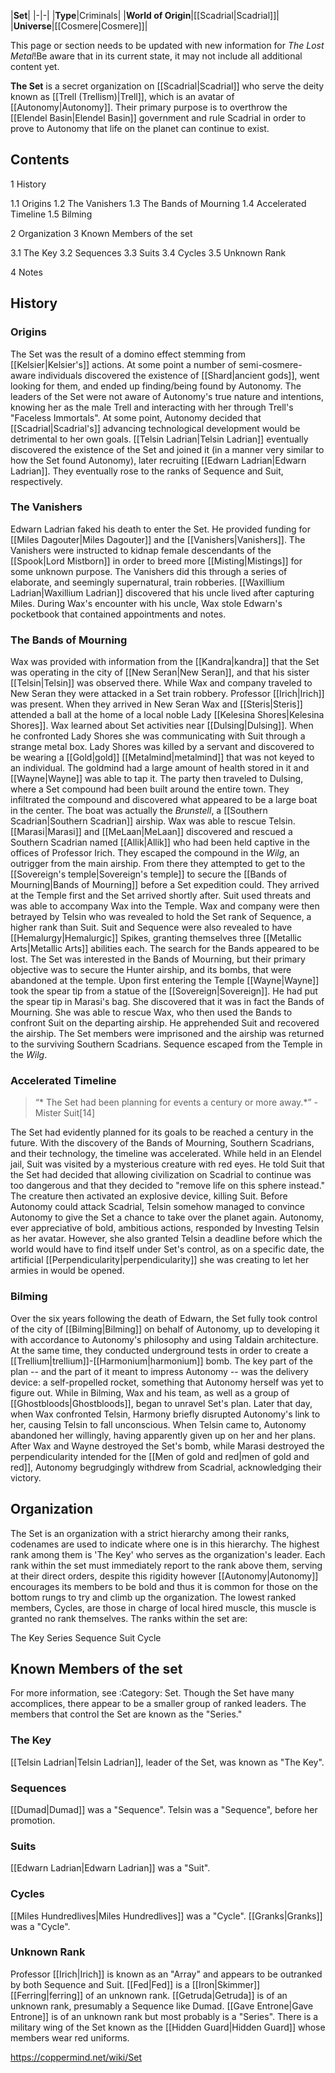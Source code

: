 |**Set**|
|-|-|
|**Type**|Criminals|
|**World of Origin**|[[Scadrial\|Scadrial]]|
|**Universe**|[[Cosmere\|Cosmere]]|

This page or section needs to be updated with new information for *The Lost Metal*!Be aware that in its current state, it may not include all additional content yet.

**The Set** is a secret organization on [[Scadrial\|Scadrial]] who serve the deity known as [[Trell (Trellism)\|Trell]], which is an avatar of [[Autonomy\|Autonomy]]. Their primary purpose is to overthrow the [[Elendel Basin\|Elendel Basin]] government and rule Scadrial in order to prove to Autonomy that life on the planet can continue to exist.

## Contents

1 History

1.1 Origins
1.2 The Vanishers
1.3 The Bands of Mourning
1.4 Accelerated Timeline
1.5 Bilming


2 Organization
3 Known Members of the set

3.1 The Key
3.2 Sequences
3.3 Suits
3.4 Cycles
3.5 Unknown Rank


4 Notes


## History
### Origins
The Set was the result of a domino effect stemming from [[Kelsier\|Kelsier's]] actions. At some point a number of semi-cosmere-aware individuals discovered the existence of [[Shard\|ancient gods]], went looking for them, and ended up finding/being found by Autonomy. The leaders of the Set were not aware of Autonomy's true nature and intentions, knowing her as the male Trell and interacting with her through Trell's "Faceless Immortals". At some point, Autonomy decided that [[Scadrial\|Scadrial's]] advancing technological development would be detrimental to her own goals.
[[Telsin Ladrian\|Telsin Ladrian]] eventually discovered the existence of the Set and joined it (in a manner very similar to how the Set found Autonomy), later recruiting [[Edwarn Ladrian\|Edwarn Ladrian]]. They eventually rose to the ranks of Sequence and Suit, respectively.

### The Vanishers
Edwarn Ladrian faked his death to enter the Set. He provided funding for [[Miles Dagouter\|Miles Dagouter]] and the [[Vanishers\|Vanishers]]. The Vanishers were instructed to kidnap female descendants of the [[Spook\|Lord Mistborn]] in order to breed more [[Misting\|Mistings]] for some unknown purpose. The Vanishers did this through a series of elaborate, and seemingly supernatural, train robberies. [[Waxillium Ladrian\|Waxillium Ladrian]] discovered that his uncle lived after capturing Miles. During Wax's encounter with his uncle, Wax stole Edwarn's pocketbook that contained appointments and notes.

### The Bands of Mourning
Wax was provided with information from the [[Kandra\|kandra]] that the Set was operating in the city of [[New Seran\|New Seran]], and that his sister [[Telsin\|Telsin]] was observed there. While Wax and company traveled to New Seran they were attacked in a Set train robbery. Professor [[Irich\|Irich]] was present. When they arrived in New Seran Wax and [[Steris\|Steris]] attended a ball at the home of a local noble Lady [[Kelesina Shores\|Kelesina Shores]]. Wax learned about Set activities near [[Dulsing\|Dulsing]]. When he confronted Lady Shores she was communicating with Suit through a strange metal box. Lady Shores was killed by a servant and discovered to be wearing a [[Gold\|gold]] [[Metalmind\|metalmind]] that was not keyed to an individual. The goldmind had a large amount of health stored in it and [[Wayne\|Wayne]] was able to tap it.
The party then traveled to Dulsing, where a Set compound had been built around the entire town. They infiltrated the compound and discovered what appeared to be a large boat in the center. The boat was actually the *Brunstell*, a [[Southern Scadrian\|Southern Scadrian]] airship. Wax was able to rescue Telsin. [[Marasi\|Marasi]] and [[MeLaan\|MeLaan]] discovered and rescued a Southern Scadrian named [[Allik\|Allik]] who had been held captive in the offices of Professor Irich. They escaped the compound in the *Wilg*, an outrigger from the main airship.
From there they attempted to get to the [[Sovereign's temple\|Sovereign's temple]] to secure the [[Bands of Mourning\|Bands of Mourning]] before a Set expedition could. They arrived at the Temple first and the Set arrived shortly after. Suit used threats and was able to accompany Wax into the Temple. Wax and company were then betrayed by Telsin who was revealed to hold the Set rank of Sequence, a higher rank than Suit. Suit and Sequence were also revealed to have [[Hemalurgy\|Hemalurgic]] Spikes, granting themselves three [[Metallic Arts\|Metallic Arts]] abilities each.
The search for the Bands appeared to be lost. The Set was interested in the Bands of Mourning, but their primary objective was to secure the Hunter airship, and its bombs, that were abandoned at the temple. Upon first entering the Temple [[Wayne\|Wayne]] took the spear tip from a statue of the [[Sovereign\|Sovereign]]. He had put the spear tip in Marasi's bag. She discovered that it was in fact the Bands of Mourning. She was able to rescue Wax, who then used the Bands to confront Suit on the departing airship. He apprehended Suit and recovered the airship. The Set members were imprisoned and the airship was returned to the surviving Southern Scadrians. Sequence escaped from the Temple in the *Wilg*.

### Accelerated Timeline
>“* The Set had been planning for events a century or more away.*”
\- Mister Suit[14]


The Set had evidently planned for its goals to be reached a century in the future. With the discovery of the Bands of Mourning, Southern Scadrians, and their technology, the timeline was accelerated. While held in an Elendel jail, Suit was visited by a mysterious creature with red eyes. He told Suit that the Set had decided that allowing civilization on Scadrial to continue was too dangerous and that they decided to "remove life on this sphere instead." The creature then activated an explosive device, killing Suit.
Before Autonomy could attack Scadrial, Telsin somehow managed to convince Autonomy to give the Set a chance to take over the planet again. Autonomy, ever appreciative of bold, ambitious actions, responded by Investing Telsin as her avatar. However, she also granted Telsin a deadline before which the world would have to find itself under Set's control, as on a specific date, the artificial [[Perpendicularity\|perpendicularity]] she was creating to let her armies in would be opened.

### Bilming
Over the six years following the death of Edwarn, the Set fully took control of the city of [[Bilming\|Bilming]] on behalf of Autonomy, up to developing it with accordance to Autonomy's philosophy and using Taldain architecture. At the same time, they conducted underground tests in order to create a [[Trellium\|trellium]]-[[Harmonium\|harmonium]] bomb. The key part of the plan -- and the part of it meant to impress Autonomy -- was the delivery device: a self-propelled rocket, something that Autonomy herself was yet to figure out.
While in Bilming, Wax and his team, as well as a group of [[Ghostbloods\|Ghostbloods]], began to unravel Set's plan. Later that day, when Wax confronted Telsin, Harmony briefly disrupted Autonomy's link to her, causing Telsin to fall unconscious. When Telsin came to, Autonomy abandoned her willingly, having apparently given up on her and her plans. After Wax and Wayne destroyed the Set's bomb, while Marasi destroyed the perpendicularity intended for the [[Men of gold and red\|men of gold and red]], Autonomy begrudgingly withdrew from Scadrial, acknowledging their victory.

## Organization
The Set is an organization with a strict hierarchy among their ranks, codenames are used to indicate where one is in this hierarchy. The highest rank among them is 'The Key' who serves as the organization's leader. Each rank within the set must immediately report to the rank above them, serving at their direct orders, despite this rigidity however [[Autonomy\|Autonomy]] encourages its members to be bold and thus it is common for those on the bottom rungs to try and climb up the organization. The lowest ranked members, Cycles, are those in charge of local hired muscle, this muscle is granted no rank themselves.
The ranks within the set are:

The Key
Series
Sequence
Suit
Cycle
## Known Members of the set
For more information, see :Category: Set.
Though the Set have many accomplices, there appear to be a smaller group of ranked leaders. The members that control the Set are known as the "Series."

### The Key
[[Telsin Ladrian\|Telsin Ladrian]], leader of the Set, was known as "The Key".
### Sequences
[[Dumad\|Dumad]] was a "Sequence".
Telsin was a "Sequence", before her promotion.
### Suits
[[Edwarn Ladrian\|Edwarn Ladrian]] was a "Suit".
### Cycles
[[Miles Hundredlives\|Miles Hundredlives]] was a "Cycle".
[[Granks\|Granks]] was a "Cycle".
### Unknown Rank
Professor [[Irich\|Irich]] is known as an "Array" and appears to be outranked by both Sequence and Suit.
[[Fed\|Fed]] is a [[Iron\|Skimmer]] [[Ferring\|ferring]] of an unknown rank.
[[Getruda\|Getruda]] is of an unknown rank, presumably a Sequence like Dumad.
[[Gave Entrone\|Gave Entrone]] is of an unknown rank but most probably is a "Series".
There is a military wing of the Set known as the [[Hidden Guard\|Hidden Guard]] whose members wear red uniforms.



https://coppermind.net/wiki/Set